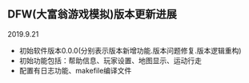## DFW(大富翁游戏模拟)版本更新进展
2019.9.21
+ 初始软件版本0.0.0(分别表示版本新增功能.版本问题修复.版本逻辑重构)
+ 初始功能包括：帮助信息、玩家设置、地图显示、运动行走
+ 配置有日志功能、makefile编译文件